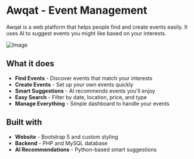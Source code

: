# Awqat - Event Management

Awqat is a web platform that helps people find and create events easily. It uses AI to suggest events you might like based on your interests.

![Image](https://github.com/user-attachments/assets/0114770c-47ee-45f2-ac5a-f3f7a6b13f78)

## What it does

* **Find Events** - Discover events that match your interests
* **Create Events** - Set up your own events quickly
* **Smart Suggestions** - AI recommends events you'll enjoy
* **Easy Search** - Filter by date, location, price, and type
* **Manage Everything** - Simple dashboard to handle your events

## Built with

* **Website** - Bootstrap 5 and custom styling
* **Backend** - PHP and MySQL database
* **AI Recommendations** - Python-based smart suggestions
